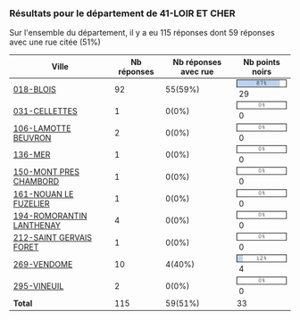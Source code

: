 ### Résultats pour le département de 41-LOIR ET CHER

Sur l'ensemble du département, il y a eu 115 réponses dont 59 réponses avec une rue citée (51%)

| Ville | Nb réponses | Nb réponses avec rue | Nb points noirs |
|-------------|-------------|----------------------|-----------------|
|<a href='018-BLOIS.md'>018-BLOIS</a>|92|55(59%)|<img src="../../img/bar_87.gif" />&nbsp;29|
|<a href='031-CELLETTES.md'>031-CELLETTES</a>|1|0(0%)|<img src="../../img/bar_0.gif" />&nbsp;0|
|<a href='106-LAMOTTE BEUVRON.md'>106-LAMOTTE BEUVRON</a>|2|0(0%)|<img src="../../img/bar_0.gif" />&nbsp;0|
|<a href='136-MER.md'>136-MER</a>|1|0(0%)|<img src="../../img/bar_0.gif" />&nbsp;0|
|<a href='150-MONT PRES CHAMBORD.md'>150-MONT PRES CHAMBORD</a>|1|0(0%)|<img src="../../img/bar_0.gif" />&nbsp;0|
|<a href='161-NOUAN LE FUZELIER.md'>161-NOUAN LE FUZELIER</a>|1|0(0%)|<img src="../../img/bar_0.gif" />&nbsp;0|
|<a href='194-ROMORANTIN LANTHENAY.md'>194-ROMORANTIN LANTHENAY</a>|4|0(0%)|<img src="../../img/bar_0.gif" />&nbsp;0|
|<a href='212-SAINT GERVAIS FORET.md'>212-SAINT GERVAIS FORET</a>|1|0(0%)|<img src="../../img/bar_0.gif" />&nbsp;0|
|<a href='269-VENDOME.md'>269-VENDOME</a>|10|4(40%)|<img src="../../img/bar_12.gif" />&nbsp;4|
|<a href='295-VINEUIL.md'>295-VINEUIL</a>|2|0(0%)|<img src="../../img/bar_0.gif" />&nbsp;0|
| **Total** |115|59(51%)|33|
